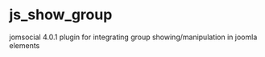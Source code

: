 # js_show_group
jomsocial 4.0.1 plugin for integrating group showing/manipulation in joomla elements
